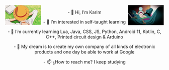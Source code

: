 <img src='https://github.com/KarimRamirez/KarimRamirez/blob/main/img/Luffy.gif' width='22.5%' align='left'>
<img src='https://github.com/KarimRamirez/KarimRamirez/blob/main/img/Zoro.gif' width='22.5%' align='right'>


<p align='center'>- 👋 Hi, I’m Karim</p>
<p align='center'>- 👀 I’m interested in self-taught learning</p>
<p align='center'>- 🌱 I’m currently learning Lua, Java, CSS, JS, Python, Android 11, Kotlin, C, C++, Printed circuit design & Arduino</p>
<p align='center'>- 💞️ My dream is to create my own company of all kinds of electronic products and one day be able to work at Google</p>
<p align='center'>- 📫 ¿How to reach me? I keep studying</p>

